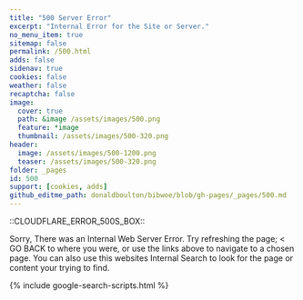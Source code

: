 ```yaml
---
title: "500 Server Error"
excerpt: "Internal Error for the Site or Server."
no_menu_item: true
sitemap: false
permalink: /500.html
adds: false
sidenav: true
cookies: false
weather: false
recaptcha: false
image:
  cover: true
  path: &image /assets/images/500.png
  feature: *image
  thumbnail: /assets/images/500-320.png
header:
  image: /assets/images/500-1200.png
  teaser: /assets/images/500-320.png
folder: _pages
id: 500
support: [cookies, adds]
github_editme_path: donaldboulton/bibwoe/blob/gh-pages/_pages/500.md
---
```


::CLOUDFLARE_ERROR_500S_BOX::

Sorry, There was an Internal Web Server Error. Try refreshing the page; < GO BACK to where you were, or use the links above to navigate to a chosen page. You can also use this websites Internal Search to look for the page or content your trying to find.

{% include google-search-scripts.html %}
